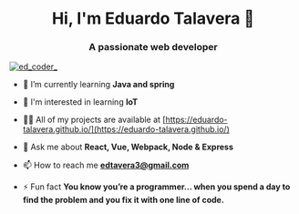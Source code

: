 <h1 align="center">Hi, I'm Eduardo Talavera  👋</h1>
<h3 align="center">A passionate web developer</h3>

<p align="left"> <a href="https://twitter.com/ed_coder_" target="blank"><img src="https://img.shields.io/twitter/follow/ed_coder_?logo=twitter&style=for-the-badge" alt="ed_coder_" /></a> </p>


- 🌱 I’m currently learning **Java and spring**

- 📶 I'm interested in learning **IoT**

- 👨‍💻 All of my projects are available at [https://eduardo-talavera.github.io/](https://eduardo-talavera.github.io/)

- 💬 Ask me about **React, Vue, Webpack, Node & Express**

- 📫 How to reach me **edtavera3@gmail.com**

- ⚡ Fun fact **You know you’re a programmer… when you spend a day to find the problem and you fix it with one line of code.**
